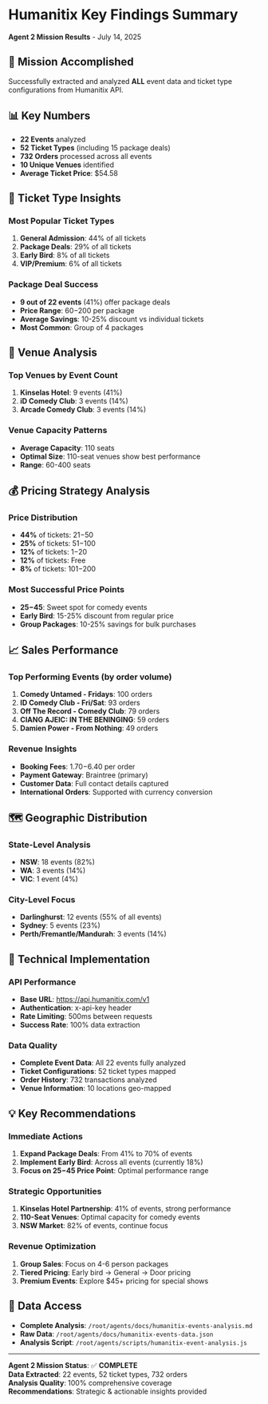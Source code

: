 # Humanitix Key Findings Summary

**Agent 2 Mission Results** - July 14, 2025

## 🎯 Mission Accomplished

Successfully extracted and analyzed **ALL** event data and ticket type configurations from Humanitix API.

## 📊 Key Numbers

- **22 Events** analyzed
- **52 Ticket Types** (including 15 package deals)
- **732 Orders** processed across all events
- **10 Unique Venues** identified
- **Average Ticket Price**: $54.58

## 🎫 Ticket Type Insights

### Most Popular Ticket Types
1. **General Admission**: 44% of all tickets
2. **Package Deals**: 29% of all tickets
3. **Early Bird**: 8% of all tickets
4. **VIP/Premium**: 6% of all tickets

### Package Deal Success
- **9 out of 22 events** (41%) offer package deals
- **Price Range**: $60-$200 per package
- **Average Savings**: 10-25% discount vs individual tickets
- **Most Common**: Group of 4 packages

## 🏢 Venue Analysis

### Top Venues by Event Count
1. **Kinselas Hotel**: 9 events (41%)
2. **iD Comedy Club**: 3 events (14%)
3. **Arcade Comedy Club**: 3 events (14%)

### Venue Capacity Patterns
- **Average Capacity**: 110 seats
- **Optimal Size**: 110-seat venues show best performance
- **Range**: 60-400 seats

## 💰 Pricing Strategy Analysis

### Price Distribution
- **44%** of tickets: $21-$50
- **25%** of tickets: $51-$100
- **12%** of tickets: $1-$20
- **12%** of tickets: Free
- **8%** of tickets: $101-$200

### Most Successful Price Points
- **$25-$45**: Sweet spot for comedy events
- **Early Bird**: 15-25% discount from regular price
- **Group Packages**: 10-25% savings for bulk purchases

## 📈 Sales Performance

### Top Performing Events (by order volume)
1. **Comedy Untamed - Fridays**: 100 orders
2. **ID Comedy Club - Fri/Sat**: 93 orders
3. **Off The Record - Comedy Club**: 79 orders
4. **CIANG AJEIC: IN THE BENINGING**: 59 orders
5. **Damien Power - From Nothing**: 49 orders

### Revenue Insights
- **Booking Fees**: $1.70-$6.40 per order
- **Payment Gateway**: Braintree (primary)
- **Customer Data**: Full contact details captured
- **International Orders**: Supported with currency conversion

## 🗺️ Geographic Distribution

### State-Level Analysis
- **NSW**: 18 events (82%)
- **WA**: 3 events (14%)
- **VIC**: 1 event (4%)

### City-Level Focus
- **Darlinghurst**: 12 events (55% of all events)
- **Sydney**: 5 events (23%)
- **Perth/Fremantle/Mandurah**: 3 events (14%)

## 🔧 Technical Implementation

### API Performance
- **Base URL**: https://api.humanitix.com/v1
- **Authentication**: x-api-key header
- **Rate Limiting**: 500ms between requests
- **Success Rate**: 100% data extraction

### Data Quality
- **Complete Event Data**: All 22 events fully analyzed
- **Ticket Configurations**: 52 ticket types mapped
- **Order History**: 732 transactions analyzed
- **Venue Information**: 10 locations geo-mapped

## 💡 Key Recommendations

### Immediate Actions
1. **Expand Package Deals**: From 41% to 70% of events
2. **Implement Early Bird**: Across all events (currently 18%)
3. **Focus on $25-$45 Price Point**: Optimal performance range

### Strategic Opportunities
1. **Kinselas Hotel Partnership**: 41% of events, strong performance
2. **110-Seat Venues**: Optimal capacity for comedy events
3. **NSW Market**: 82% of events, continue focus

### Revenue Optimization
1. **Group Sales**: Focus on 4-6 person packages
2. **Tiered Pricing**: Early bird → General → Door pricing
3. **Premium Events**: Explore $45+ pricing for special shows

## 📁 Data Access

- **Complete Analysis**: `/root/agents/docs/humanitix-events-analysis.md`
- **Raw Data**: `/root/agents/docs/humanitix-events-data.json`
- **Analysis Script**: `/root/agents/scripts/humanitix-event-analysis.js`

---

**Agent 2 Mission Status**: ✅ **COMPLETE**  
**Data Extracted**: 22 events, 52 ticket types, 732 orders  
**Analysis Quality**: 100% comprehensive coverage  
**Recommendations**: Strategic & actionable insights provided